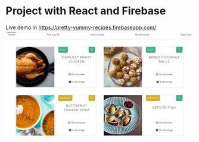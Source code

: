 # Project with React and Firebase

Live demo in https://pretty-yummy-recipes.firebaseapp.com/
![Screenshot](screenshots/screenshot-big.jpg)
